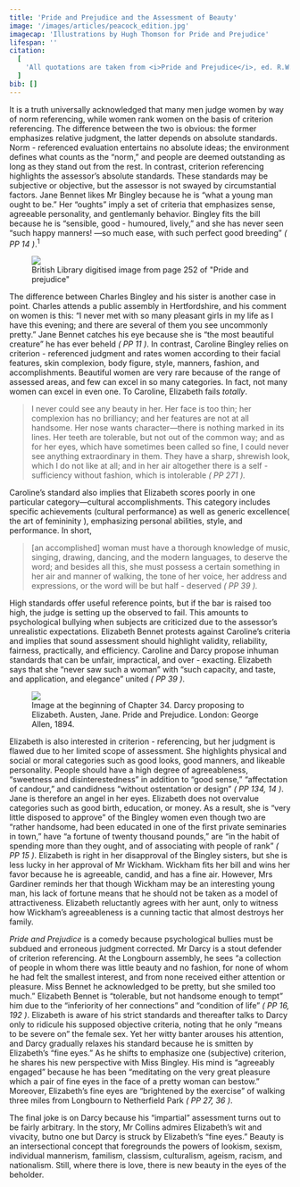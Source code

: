 ```yaml
---
title: 'Pride and Prejudice and the Assessment of Beauty'
image: '/images/articles/peacock_edition.jpg'
imagecap: 'Illustrations by Hugh Thomson for Pride and Prejudice'
lifespan: ''
citation:
  [
    'All quotations are taken from <i>Pride and Prejudice</i>, ed. R.W. Chapman (New York: Oxford University Press, 1988).',
  ]
bib: []
---
```


<!-- @format -->

It is a truth universally acknowledged that many men judge women by way of norm referencing, while women rank women on the basis of criterion referencing. The difference between the two is obvious: the former emphasizes relative judgment, the latter depends on absolute standards. Norm - referenced evaluation entertains no absolute ideas; the environment defines what counts as the “norm,” and people are deemed outstanding as long as they stand out from the rest. In contrast, criterion referencing highlights the assessor’s absolute standards. These standards may be subjective or objective, but the assessor is not swayed by circumstantial factors. Jane Bennet likes Mr Bingley because he is “what a young man ought to be.” Her “oughts” imply a set of criteria that emphasizes sense, agreeable personality, and gentlemanly behavior. Bingley fits the bill because he is “sensible, good - humoured, lively,” and she has never seen “such happy manners! —so much ease, with such perfect good breeding” _( PP 14 )_.<sup>1</sup>

<figure  className="fig-align-right">
  <img src="/images/articles/ppBennetBingley.jpg" />
  <figcaption>British Library digitised image from page 252 of "Pride and prejudice"</figcaption>
</figure>

The difference between Charles Bingley and his sister is another case in point. Charles attends a public assembly in Hertfordshire, and his comment on women is this: “I never met with so many pleasant girls in my life as I have this evening; and there are several of them you see uncommonly pretty.” Jane Bennet catches his eye because she is “the most beautiful creature” he has ever beheld _( PP 11 )_. In contrast, Caroline Bingley relies on criterion - referenced judgment and rates women according to their facial features, skin complexion, body figure, style, manners, fashion, and accomplishments. Beautiful women are very rare because of the range of assessed areas, and few can excel in so many categories. In fact, not many women can excel in even one. To Caroline, Elizabeth fails _totally_.

> I never could see any beauty in her. Her face is too thin; her complexion has no brilliancy; and her features are not at all handsome. Her nose wants character—there is nothing marked in its lines. Her teeth are tolerable, but not out of the common way; and as for her eyes, which have sometimes been called so fine, I could never see anything extraordinary in them. They have a sharp, shrewish look, which I do not like at all; and in her air altogether there is a self - sufficiency without fashion, which is intolerable _( PP 271 )._

Caroline’s standard also implies that Elizabeth scores poorly in one particular category—cultural accomplishments. This category includes specific achievements (cultural performance) as well as generic excellence( the art of femininity ), emphasizing personal abilities, style, and performance. In short,

> [an accomplished] woman must have a thorough knowledge of music, singing, drawing, dancing, and the modern languages, to deserve the word; and besides all this, she must possess a certain something in her air and manner of walking, the tone of her voice, her address and expressions, or the word will be but half - deserved _( PP 39 )._

High standards offer useful reference points, but if the bar is raised too high, the judge is setting up the observed to fail. This amounts to psychological bullying when subjects are criticized due to the assessor’s unrealistic expectations. Elizabeth Bennet protests against Caroline’s criteria and implies that sound assessment should highlight validity, reliability, fairness, practically, and efficiency. Caroline and Darcy propose inhuman standards that can be unfair, impractical, and over - exacting. Elizabeth says that she “never saw such a woman” with “such capacity, and taste, and application, and elegance” united _( PP 39 )_.

<figure  className="fig-align-right">
  <img src="/images/articles/darcy.jpg" />
  <figcaption>Image at the beginning of Chapter 34. Darcy proposing to Elizabeth. Austen, Jane. Pride and Prejudice. London: George Allen, 1894.</figcaption>
</figure>

Elizabeth is also interested in criterion - referencing, but her judgment is flawed due to her limited scope of assessment. She highlights physical and social or moral categories such as good looks, good manners, and likeable personality. People should have a high degree of agreeableness, “sweetness and disinterestedness” in addition to “good sense,” “affectation of candour,” and candidness “without ostentation or design” _( PP 134, 14 )_. Jane is therefore an angel in her eyes. Elizabeth does not overvalue categories such as good birth, education, or money. As a result, she is “very little disposed to approve” of the Bingley women even though two are “rather handsome, had been educated in one of the first private seminaries in town,” have “a fortune of twenty thousand pounds,” are “in the habit of spending more than they ought, and of associating with people of rank” _( PP 15 )_. Elizabeth is right in her disapproval of the Bingley sisters, but she is less lucky in her approval of Mr Wickham. Wickham fits her bill and wins her favor because he is agreeable, candid, and has a fine air. However, Mrs Gardiner reminds her that though Wickham may be an interesting young man, his lack of fortune means that he should not be taken as a model of attractiveness. Elizabeth reluctantly agrees with her aunt, only to witness how Wickham’s agreeableness is a cunning tactic that almost destroys her family.

_Pride and Prejudice_ is a comedy because psychological bullies must be subdued and erroneous judgment corrected. Mr Darcy is a stout defender of criterion referencing. At the Longbourn assembly, he sees “a collection of people in whom there was little beauty and no fashion, for none of whom he had felt the smallest interest, and from none received either attention or pleasure. Miss Bennet he acknowledged to be pretty, but she smiled too much.” Elizabeth Bennet is “tolerable, but not handsome enough to tempt” him due to the “inferiority of her connections” and “condition of life” _( PP 16, 192 )_. Elizabeth is aware of his strict standards and thereafter talks to Darcy only to ridicule his supposed objective criteria, noting that he only “means to be severe on” the female sex. Yet her witty banter arouses his attention, and Darcy gradually relaxes his standard because he is smitten by Elizabeth’s “fine eyes.” As he shifts to emphasize one (subjective) criterion, he shares his new perspective with Miss Bingley. His mind is “agreeably engaged” because he has been “meditating on the very great pleasure which a pair of fine eyes in the face of a pretty woman can bestow.” Moreover, Elizabeth’s fine eyes are “brightened by the exercise” of walking three miles from Longbourn to Netherfield Park _( PP 27, 36 )_.

The final joke is on Darcy because his “impartial” assessment turns out to be fairly arbitrary. In the story, Mr Collins admires Elizabeth’s wit and vivacity, butno one but Darcy is struck by Elizabeth’s “fine eyes.” Beauty is an intersectional concept that foregrounds the powers of lookism, sexism, individual mannerism, familism, classism, culturalism, ageism, racism, and nationalism. Still, where there is love, there is new beauty in the eyes of the beholder.
